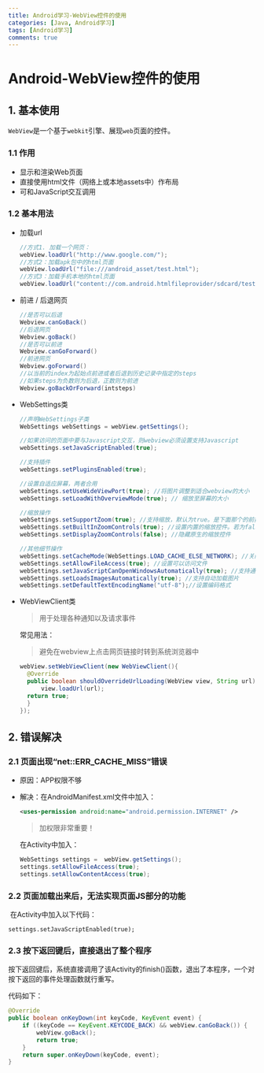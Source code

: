 ```yaml
---
title: Android学习-WebView控件的使用
categories: [Java, Android学习]
tags: [Android学习]
comments: true
---
```


# Android-WebView控件的使用

## 1. 基本使用

​	`WebView`是一个基于`webkit`引擎、展现`web`页面的控件。

### 1.1 作用

- 显示和渲染Web页面
- 直接使用html文件（网络上或本地assets中）作布局
- 可和JavaScript交互调用

### 1.2 基本用法

 * 加载url 

   ```java
   //方式1. 加载一个网页：
   webView.loadUrl("http://www.google.com/");
   //方式2：加载apk包中的html页面
   webView.loadUrl("file:///android_asset/test.html");
   //方式3：加载手机本地的html页面
   webView.loadUrl("content://com.android.htmlfileprovider/sdcard/test.html");
   ```

* 前进 / 后退网页

  ```java
  //是否可以后退
  Webview.canGoBack() 
  //后退网页
  Webview.goBack()
  //是否可以前进                     
  Webview.canGoForward()
  //前进网页
  Webview.goForward()
  //以当前的index为起始点前进或者后退到历史记录中指定的steps
  //如果steps为负数则为后退，正数则为前进
  Webview.goBackOrForward(intsteps)
  ```

* WebSettings类

  ```java
  //声明WebSettings子类
  WebSettings webSettings = webView.getSettings();
  
  //如果访问的页面中要与Javascript交互，则webview必须设置支持Javascript
  webSettings.setJavaScriptEnabled(true);  
  
  //支持插件
  webSettings.setPluginsEnabled(true); 
  
  //设置自适应屏幕，两者合用
  webSettings.setUseWideViewPort(true); //将图片调整到适合webview的大小 
  webSettings.setLoadWithOverviewMode(true); // 缩放至屏幕的大小
  
  //缩放操作
  webSettings.setSupportZoom(true); //支持缩放，默认为true。是下面那个的前提。
  webSettings.setBuiltInZoomControls(true); //设置内置的缩放控件。若为false，则该WebView不可缩放
  webSettings.setDisplayZoomControls(false); //隐藏原生的缩放控件
  
  //其他细节操作
  webSettings.setCacheMode(WebSettings.LOAD_CACHE_ELSE_NETWORK); //关闭webview中缓存 
  webSettings.setAllowFileAccess(true); //设置可以访问文件 
  webSettings.setJavaScriptCanOpenWindowsAutomatically(true); //支持通过JS打开新窗口 
  webSettings.setLoadsImagesAutomatically(true); //支持自动加载图片
  webSettings.setDefaultTextEncodingName("utf-8");//设置编码格式
  ```

* WebViewClient类

  > 用于处理各种通知以及请求事件

  常见用法：

  >  避免在webview上点击网页链接时转到系统浏览器中

  ```java
  webView.setWebViewClient(new WebViewClient(){
    @Override
    public boolean shouldOverrideUrlLoading(WebView view, String url) {
        view.loadUrl(url);
    return true;
    }
  });
  ```

## 2. 错误解决 

### 2.1 页面出现“net::ERR_CACHE_MISS”错误

* 原因：APP权限不够

* 解决：在AndroidManifest.xml文件中加入：

  ```xml
  <uses-permission android:name="android.permission.INTERNET" />
  ```

  > 加权限非常重要！

  在Activity中加入：

  ```java
  WebSettings settings =  webView.getSettings();
  settings.setAllowFileAccess(true);
  settings.setAllowContentAccess(true);
  ```

### 2.2 页面加载出来后，无法实现页面JS部分的功能

​	在Activity中加入以下代码：

    settings.setJavaScriptEnabled(true);

### 2.3 按下返回键后，直接退出了整个程序

按下返回键后，系统直接调用了该Activity的finish()函数，退出了本程序，一个对按下返回的事件处理函数就行重写。

代码如下：

```java
@Override
public boolean onKeyDown(int keyCode, KeyEvent event) {
    if ((keyCode == KeyEvent.KEYCODE_BACK) && webView.canGoBack()) {
        webView.goBack();
        return true;
    }
    return super.onKeyDown(keyCode, event);
}
```



